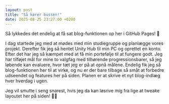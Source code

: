 ```yaml
---
layout: post
title: "Så kører bussen!"
date: 2025-08-25 23:27:00 +0200
---
```


Så lykkedes det endelig at få sat blog-funktionen op her i GitHub Pages! 🤩

I dag startede jeg med at mødes med min studiegruppe og planlægge vores projekt.
Derefter fik jeg så hentet Unity Hub til min PC og oprettet en konto.
Efter det har jeg så kæmpet med at få min portefølje til at fungere godt.
Jeg har tilføjet mål for mine to valgfag med tilhørende progressionsbarer, så jeg løbende kan evaluere, hvor tæt jeg er på at opnå målene.
Endelig fik jeg så blog-funktionen her til at virke, og nu er der bare tilbage så småt at forbedre udseendet og features her på siden.
Planen er at skrive et nyt blog-indlæg hver hverdag i ugen.

Jeg vil smutte i seng snarest, hvis jeg da kan løsrive mig fra lige at tweake layoutet her på siden! 🎨🌛
